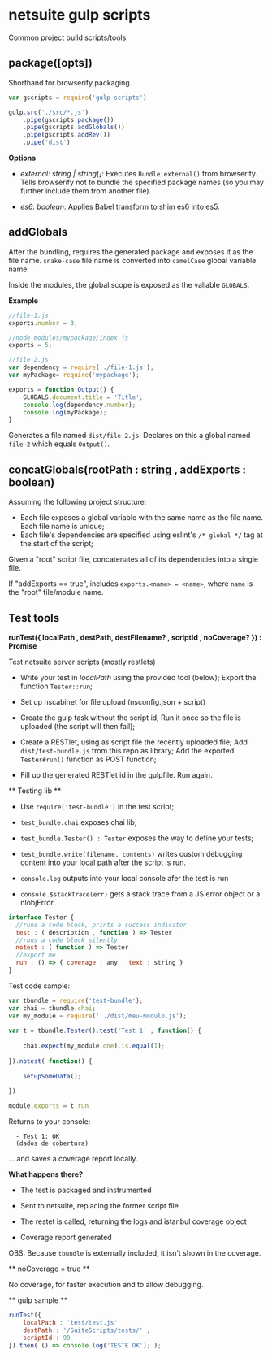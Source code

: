 # netsuite gulp scripts

Common project build scripts/tools

package([opts])
---

Shorthand for browserify packaging.

```javascript
var gscripts = require('gulp-scripts')

gulp.src('./src/*.js')
    .pipe(gscripts.package())
    .pipe(gscripts.addGlobals())
    .pipe(gscripts.addRev())
    .pipe('dist')
```

**Options**

 - _external: string | string[]_: Executes `Bundle:external()` from browserify.
   Tells browserify not to bundle the specified package names (so you may further include them
   from another file).

- _es6: boolean_: Applies Babel transform to shim es6 into es5.

addGlobals
---

After the bundling, requires the generated package and exposes it as the file name.
`snake-case` file name is converted into `camelCase` global variable name.

Inside the modules, the global scope is exposed as the valiable `GLOBALS`.

**Example**

```javascript
//file-1.js
exports.number = 3;
```

```javascript
//node_modules/mypackage/index.js
exports = 5;
```

```javascript
//file-2.js
var dependency = require('./file-1.js');
var myPackage= require('mypackage');

exports = function Output() {
    GLOBALS.document.title = 'Title';
    console.log(dependency.number);
    console.log(myPackage);
}
```

Generates a file named `dist/file-2.js`. Declares on this a global named
`file-2` which equals `Output()`.


concatGlobals(rootPath : string , addExports : boolean)
-------------------------------

Assuming the following project structure:

  - Each file exposes a global variable with the same name as the file name. Each file name is unique;
  - Each file's dependencies are specified using eslint's `/* global */` tag at the start of the script;

Given a "root" script file, concatenates all of its dependencies into a single file.

If "addExports == true", includes `exports.<name> = <name>`, where `name` is the "root" file/module name.


Test tools
---

**runTest({ localPath , destPath, destFilename? , scriptId , noCoverage? }) : Promise**

Test netsuite server scripts (mostly restlets)
 
- Write your test in _localPath_ using the provided tool (below); Export the function `Tester::run`;

- Set up nscabinet for file upload (nsconfig.json + script)

- Create the gulp task without the script id; Run it once so the file is uploaded (the script will
then fail);

- Create a RESTlet, using as script file the recently uploaded file;
  Add `dist/test-bundle.js` from this repo as library;
  Add the exported `Tester#run()` function as POST function;

- Fill up the generated RESTlet id in the gulpfile. Run again.
  
** Testing lib **

 -  Use `require('test-bundle')` in the test script;
 
 - `test_bundle.chai` exposes chai lib;
 
 - `test_bundle.Tester() : Tester` exposes the way to define your tests;
 
 - `test_bundle.write(filename, contents)` writes custom debugging content into your local
   path after the script is run.

 - `console.log` outputs into your local console afer the test is run

 - `console.$stackTrace(err)` gets a stack trace from a JS error object or a nlobjError 
   
```javascript
interface Tester {
  //runs a code block, prints a success indicator
  test : ( description , function ) => Tester
  //runs a code block silently
  notest : ( function ) => Tester
  //export me
  run : () => { coverage : any , text : string }
}
```
 
Test code sample:
 
```javascript
var tbundle = require('test-bundle');
var chai = tbundle.chai;
var my_module = require('../dist/meu-modulo.js');
 
var t = tbundle.Tester().test('Test 1' , function() {
     
    chai.expect(my_module.one).is.equal(1);
     
}).notest( function() {
  
    setupSomeData();
     
})

module.exports = t.run
```
 
Returns to your console:
 
```
  - Test 1: OK
  (dados de cobertura)
```
... and saves a coverage report locally.

**What happens there?**

 - The test is packaged and instrumented
 
 - Sent to netsuite, replacing the former script file
 
 - The restet is called, returning the logs and istanbul coverage object
 
 - Coverage report generated
 
OBS: Because `tbundle` is externally included, it isn't shown in the coverage.


** noCoverage = true **

No coverage, for faster execution and to allow debugging.

** gulp sample **

```javascript
runTest({
    localPath : 'test/test.js' ,
    destPath : '/SuiteScripts/tests/' ,
    scriptId : 99
}).then( () => console.log('TESTE OK'); );
```
